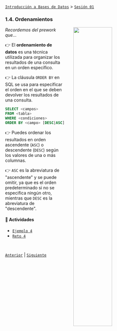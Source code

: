 [`Introducción a Bases de Datos`](../../README.md) > [`Sesión 01`](../README.md)

### 1.4. Ordenamientos

<img src="https://images.pexels.com/photos/332835/pexels-photo-332835.jpeg?auto=compress&cs=tinysrgb&w=1260&h=750&dpr=2" width="50%" align="right" hspace=30>

*Recordemos del prework que...*


👉 El **ordenamiento de datos** es una técnica utilizada para organizar los resultados de una consulta en un orden específico. 

👉 La cláusula `ORDER BY` en SQL se usa para especificar el orden en el que se deben devolver los resultados de una consulta. 

```sql
SELECT <campos>
FROM <tabla>
WHERE <condiciones>
ORDER BY <campo> [DESC|ASC];
```

👉 Puedes ordenar los resultados en orden ascendente (`ASC`) o descendente (`DESC`) según los valores de una o más columnas. 

👉 `ASC` es la abreviatura de "ascendente" y se puede omitir, ya que es el orden predeterminado si no se especifica ningún otro, mientras que `DESC` es la abreviatura de "descendente".

#### 🧐 Actividades

- [`Ejemplo 4`](ejemplo04/README.md)
- [`Reto 4`](reto04/README.md)

<br/>

[`Anterior`](../tema02/reto03/README.md) | [`Siguiente`](ejemplo04/README.md)
